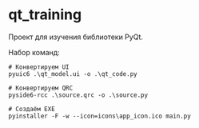# qt_training

Проект для изучения библиотеки PyQt.

Набор команд:
```shell
# Конвертируем UI
pyuic6 .\qt_model.ui -o .\qt_code.py

# Конвертируем QRC
pyside6-rcc .\source.qrc -o .\source.py

# Создаём EXE
pyinstaller -F -w --icon=icons\app_icon.ico main.py


```
